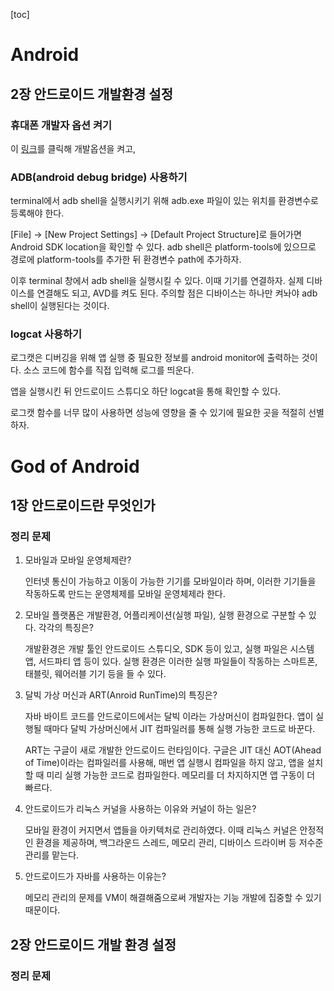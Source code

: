 [toc]

# Android

## 2장 안드로이드 개발환경 설정

### 휴대폰 개발자 옵션 켜기

이 [링크](https://developer.android.com/studio/debug/dev-options?hl=ko)를 클릭해 개발옵션을 켜고, 

### ADB(android debug bridge) 사용하기

terminal에서 adb shell을 실행시키기 위해 adb.exe 파일이 있는 위치를 환경변수로 등록해야 한다. 

[File] -> [New Project Settings] -> [Default Project Structure]로 들어가면 Android SDK location을 확인할 수 있다. adb shell은 platform-tools에 있으므로 경로에 platform-tools를 추가한 뒤 환경변수 path에 추가하자.

이후 terminal 창에서 adb shell을 실행시킬 수 있다. 이때 기기를 연결하자. 실제 디바이스를 연결해도 되고, AVD를 켜도 된다. 주의할 점은 디바이스는 하나만 켜놔야 adb shell이 실행된다는 것이다.

### logcat 사용하기

로그캣은 디버깅을 위해 앱 실행 중 필요한 정보를 android monitor에 출력하는 것이다. 소스 코드에 함수를 직접 입력해 로그를 띄운다.

앱을 실행시킨 뒤 안드로이드 스튜디오 하단 logcat을 통해 확인할 수 있다. 

로그캣 함수를 너무 많이 사용하면 성능에 영향을 줄 수 있기에 필요한 곳을 적절히 선별하자.



# God of Android

## 1장 안드로이드란 무엇인가

### 정리 문제

1. 모바일과 모바일 운영체제란?

   인터넷 통신이 가능하고 이동이 가능한 기기를 모바일이라 하며, 이러한 기기들을 작동하도록 만드는 운영체제를 모바일 운영체제라 한다.

2. 모바일 플랫폼은 개발환경, 어플리케이션(실행 파일), 실행 환경으로 구분할 수 있다. 각각의 특징은?

   개발환경은 개발 툴인 안드로이드 스튜디오, SDK 등이 있고, 실행 파일은 시스템 앱, 서드파티 앱 등이 있다. 실행 환경은 이러한 실행 파일들이 작동하는 스마트폰, 태블릿, 웨어러블 기기 등을 들 수 있다.

3. 달빅 가상 머신과 ART(Anroid RunTime)의 특징은?

   자바 바이트 코드를 안드로이드에서는 달빅 이라는 가상머신이 컴파일한다. 앱이 실행될 때마다 달빅 가상머신에서 JIT 컴파일러를 통해 실행 가능한 코드로 바꾼다. 

   ART는 구글이 새로 개발한 안드로이드 런타임이다. 구글은 JIT 대신 AOT(Ahead of Time)이라는 컴파일러를 사용해, 매번 앱 실행시 컴파일을 하지 않고, 앱을 설치할 때 미리 실행 가능한 코드로 컴파일한다. 메모리를 더 차지하지면 앱 구동이 더 빠르다.

4. 안드로이드가 리눅스 커널을 사용하는 이유와 커널이 하는 일은?

   모바일 환경이 커지면서 앱들을 아키텍처로 관리하였다. 이때 리눅스 커널은 안정적인 환경을 제공하며, 백그라운드 스레드, 메모리 관리, 디바이스 드라이버 등 저수준 관리를 맡는다.

5. 안드로이드가 자바를 사용하는 이유는?

   메모리 관리의 문제를 VM이 해결해줌으로써 개발자는 기능 개발에 집중할 수 있기 때문이다.

## 2장 안드로이드 개발 환경 설정

### 정리 문제

